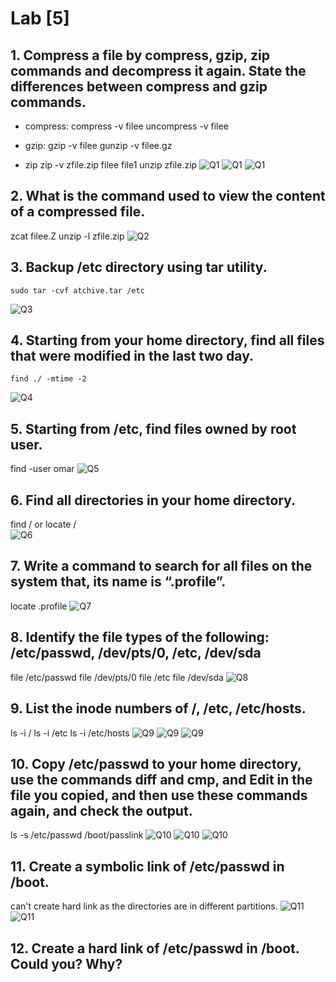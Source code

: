 # Lab [5]
## 1. Compress a file by compress, gzip, zip commands and decompress it again. State the differences between compress and gzip commands.
  - compress:
    compress -v filee
    uncompress -v filee
    
  - gzip:
    gzip -v filee
    gunzip -v filee.gz
    
  - zip
    zip -v zfile.zip filee file1 
    unzip zfile.zip
![Q1](./1.1.png)
![Q1](./1.2.png)
![Q1](./1.3.png)
## 2. What is the command used to view the content of a compressed file.
   zcat filee.Z
   unzip -l zfile.zip
![Q2](./2.png)
## 3. Backup /etc directory using tar utility.
    sudo tar -cvf atchive.tar /etc
![Q3](./3.png)
## 4. Starting from your home directory, find all files that were modified in the last two day.
    find ./ -mtime -2
![Q4](./4.png)

## 5. Starting from /etc, find files owned by root user.
   find -user omar
![Q5](./5.png)

## 6. Find all directories in your home directory.
   find / 
   or 
   locate /  
![Q6](./6.png)

## 7. Write a command to search for all files on the system that, its name is “.profile”. 
  locate .profile
![Q7](./7.png)

## 8. Identify the file types of the following: /etc/passwd, /dev/pts/0, /etc, /dev/sda
  file /etc/passwd
  file /dev/pts/0
  file /etc
  file /dev/sda
![Q8](./8.png)

## 9. List the inode numbers of /, /etc, /etc/hosts.
  ls -i /
  ls -i /etc
  ls -i /etc/hosts
![Q9](./9.1.png)
![Q9](./9.2.png)
![Q9](./9.3.png)

## 10. Copy /etc/passwd to your home directory, use the commands diff and cmp, and Edit in the file you copied, and then use these commands again, and check the output.
  ls -s /etc/passwd /boot/passlink
![Q10](./10.1.png)
![Q10](./10.2.png)
![Q10](./10.3.png)
## 11. Create a symbolic link of /etc/passwd in /boot.
  can't create hard link as the directories are in different partitions.
![Q11](./11.1.png)
![Q11](./11.2.png)

## 12. Create a hard link of /etc/passwd in /boot. Could you? Why?
